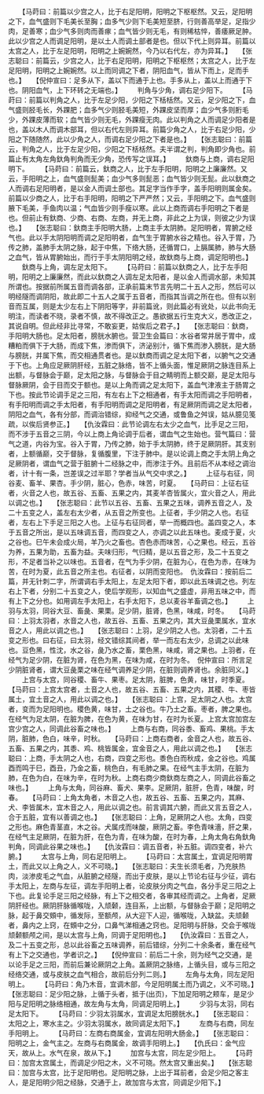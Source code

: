 <!-- { "loadSidebar": true } -->
　　【马莳曰：前篇以少宫之人，比于右足阳明，阳明之下枢枢然。又云，足阳明之下，血气盛则下毛美长至胸；血多气少则下毛美短至脐，行则善高举足，足指少肉，足善寒；血少气多则肉而善瘃；血气皆少则无毛，有则稀枯悴，善痿厥足肿。此以少宫之人而调足阳明，是以土人而调土部者是也。但以下代上则异耳。前篇以太宫之人，比于左足阳明，阳明之上婉婉然，今乃以右代左，亦为异耳。】　　【张志聪曰：前篇云，少宫之人，比于右足阳明，阳明之下枢枢然；太宫之人，比于左足阳明，阳明之上婉婉然。以上而同调之下者，阴阳血气，皆从下而上，足而手也。】　　【倪仲宣曰：足多从下，盖以下而通于上也。手多从上，盖以上而通于下也。阴阳血气，上下环转之无端也。】
　　判角与少角，调右足少阳下。
　　【马莳曰：前篇以判角之人，比于左足少阳，少阳之下栝栝然。又云，足少阳之下，血气盛则胫毛长，外踝肥；血多气少则胫毛美短，外踝皮坚而厚；血少气多则胻毛少，外踝皮薄而软；血气皆少则无毛，外踝瘦无肉。此以判角之人而调足少阳者是也，盖以木人而调木部耳，但以右代左则异耳。前篇少角之人，比于右足少阳，少阳之下随随然，此以少角之人，而调右足少阳之下者是也。】　　【张志聪曰：前篇云，判角之人，比于左足少阳，少阳之下栝栝然。夫半谓之判，判角即少角也。前篇止有太角左角釱角判角而无少角，恐传写之误耳。】
　　釱商与上商，调右足阳明下。
　　【马莳曰：前篇云，釱商之人，比于左手阳明，阳明之上廉廉然。又云，手阳明之上，血气盛则髭美；血少气多则髭恶；血气皆少则无髭。此以釱商之人而调右足阳明者，是以金人而调土部也。其足字当作手字，盖手阳明则属金矣。前篇以少商之人，比于右手阳明，阳明之下严严然；又云，手阳明之下。血气盛则腋下毛美，手鱼肉以温；气血皆少则手瘦以寒。此以上商而调右手阳明之下者是也。但前止有釱商、少商、右商、左商，并无上商，非此之上为误，则彼之少为误也。】　　【张志聪曰：釱商主手阳明大肠，上商主手太阴肺。足阳明者，胃腑之经气也。此以手太阴阳明而调之足阳明者，血气生于胃腑水谷之精也。谷入于胃，乃传之肺，盖肺手太阴之脉，起于中焦，下络大肠，还循胃口，上膈属肺，肺与大肠之血气，皆从胃腑始出，而行于手太阴阳明之经，故釱商与上商，调足阳明也。】
　　釱商与上角，调左足太阳下。
　　【马莳曰：前篇以釱商之人，比于左手阳明，阳明之上廉廉然，而此以釱商之人调左足太阳者，是以金人而调水部，未知其所谓也。按据前所属五音而调各部，正承前篇末节言先明二十五人之形，然后可以明经隧而调阴阳，故此即二十五人之属于五音者，而指其当调之所在也。但有以别音而互属，则是太少左右上下阴阳等字，非前篇讹，则此篇必有讹处，以此书向无明注，而读者不晓，录者不慎，故不得改正之。愚欲据五行生克大义，悉改正之，其说自明。但此经非比寻常，不敢妄更，姑俟后之君子。】　　【张志聪曰：釱商，手阳明大肠也。足太阳者，膀胱水腑也。营卫生会篇曰：水谷者常并居于胃中，成糟粕而俱下于大肠，而成下焦，渗而俱下，济泌别汁，循下焦而渗入膀胱，是大肠与膀胱，并属下焦，而交相通贯者也。是以釱商而调之足太阳下者，以腑气之交通于下也。上角应足厥阴肝经，五脏之脉络，皆不上循头面，惟足厥阴之脉连目系上出额，与督脉会于巅，足太阳之脉，与督脉会于目之睛明而上额交巅，是足太阳与督脉厥阴，会于目而交于额也。是以上角而调之足太阳下，盖血气津液主于肠胃之下也。按此节论调手足之三阳，有左右上下之相通者，有手太阳而调之手阳明者，有手阳明而调之手太阳者，有手阳明而调之足阳明者，有足厥阴而调之足太阳者，阴阳之血气，各有分部，而调治错综，抑经气之交通，或鲁鱼之舛误，姑从臆见笺疏，以俟后贤参正。】　　【仇汝霖曰：此节论调左右太少之血气，比手足之三阳，而不涉于五音之三阴，今以上商上角论调于后者，谓血气之生始也。营气篇曰：营气之道，内谷为宝。谷入于胃，乃传之肺，始于手太阴肺，终于足厥阴肝。其支别者，上额循巅，交于督脉，复循腹里，下注于肺中。是以论调上商之手太阴上角之足厥阴者，谓血气之营于脏腑十二经脉之中，而渗注于外。且前后不从本经之调治者，计十有一条，岂差误之过半耶？学者当从气交中求之。】
　　上征与右征，同谷麦、畜羊、果杏。手少阴，脏心，色赤，味苦，时夏。　　【马莳曰：上征右征者，火音之人也，故五谷、五畜、五果之内，其麦羊杏皆属火，宜火音之人，用此以调之也。】　　【张志聪曰：此节以五谷、五畜、五果之五味，调养五音之人，及二十五变之人，盖左右太少者，从五音之所变也。上征者，手少阴之人也。右征者，左右上下手足三阳之人也。上征与右征同者，举一而概四也。盖四变之人，本于五音之所出，是以五味调五音，而四变之人，亦调之以此五味也。麦成于夏，火之谷也。巳午未会成火局，羊乃火之畜也。杏色赤而味苦，心之果也。经云，五谷为养，五果为助，五畜为益。夫味归形，气归精，是以五音之形，及二十五变之形，不足者当补之以味也。五音者，在气为手少阴，在脏为心，在色为赤，在味为苦，在时为夏，此五音之所主也。右征者，以阴而变阳也。　仇汝霖曰：按前后二篇，并无针刺二字，所谓调右手太阳上，左足太阳下者，即以此五味调之也。列左右上下者，分别二十五变之人，使后学观形，以知血气之盛虚，非用五味之中，而有上下之分也。如用调左手太阳上，右手太阳下，总以麦谷羊畜调之也。】
　　上羽与太羽，同谷大豆、畜彘、果栗。足少阴，脏肾，色黑，味咸，时冬。　　【马莳曰：上羽太羽者，水音之人也，故五谷、五畜、五果之内，其大豆彘栗属水，宜水音之人，用此以调之也。】　　【张志聪曰：上羽，足少阴之人也。太羽者，二十五变之形也。曰右征，曰太羽，经文错综其间者，举一而左右太少，总调之以此味也。豆色黑，性沈，水之谷，彘乃水之畜，栗色黑，味咸，肾之果也。上羽者，在经气为足少阴，在脏为肾，在色为黑，在味为咸，在时为冬。　倪仲宣曰：所言足少阴脏肾者，谓大豆彘栗之味在经气调养足少阴，在脏则调养肾也。余脏同义。】
　　上宫与太宫，同谷稷、畜牛、果枣。足太阴，脏脾，色黄，味甘，时季夏。　　【马莳曰：上宫太宫者，土音之人也，故五谷、五畜、五果之内，其稷、牛、枣皆属土，宜土音之人，用此以调之也。】　　【张志聪曰：上宫，足太阴之人也。太宫者，变而为足阳明也。稷色黄，味甘，土之谷也。牛乃土之畜。枣者，脾之果也。在经气为足太阴，在脏为脾，在色为黄，在味为甘，在时为长夏。上宫太宫加宫左宫少宫之人，同调此谷畜之味也。】
　　上商与右商，同谷黍、畜鸡、果桃。手太阴，脏肺，色白，味辛，时秋。　　【马莳曰：上商右商者，金音之人也，故五谷、五畜、五果之内，其黍、鸡、桃皆属金，宜金音之人，用此以调之也。】　　【张志聪曰：上商，手太阴之人也，右商，四变之形也。黍色白而秋成，金之谷也。鸡属酉而鸣于巳，酉丑，乃金之畜，桃色白，有毛肺之果。在经气主手太阴，在脏为肺，在色为白，在味为辛，在时为秋。上商右商少商釱商左商之人，同调此谷畜之味也。】
　　上角与太角，同谷麻、畜犬、果李。足厥阴，脏肝，色青，味酸，时春。　　【马莳曰：上角太角者，木音之人也，故五谷、五畜、五果之内，其麻、犬、李皆属木，宜木音之人，用此以调之也。前言调其六腑，而此又言五音之人，合于五脏，宜有以善调之也。】　　【张志聪曰：上角，足厥阴之人也。太角，四变之形也。麻色青茎直，木之谷。犬属戌而味酸，厥阴之畜。李色青味濇，肝之果，在经气主足厥阴，在脏为肝，在色为青，在味为酸，在时为春，上角太角右角釱角判角，同调此谷果之味也。】　　【仇汝霖曰：调五音者，补五脏。调四变者，补六腑。】
　　太宫与上角，同右足阳明上。
　　【马莳曰：太宫属土，宜调足阳明胃土，而此又以上角之人，义不可晓。】　　【张志聪曰：夫生长须毛者，乃充肤热肉，淡渗皮毛之气血，从脏腑之经隧，而出于皮肤，是以上节论右征与少征，调右手太阳上，左商与左征，调左手阳明上者，论皮肤分肉之气血，各分手足三阳之上下也。此复论手足三阳之经脉，有上下之相交者，各审其经而调之。上角者，足厥阴肝经也。厥阴肝脉循喉咙，入颃颡，连目系，上出额，与督脉会于巅；足阳明之脉，起于鼻交頞中，循发际，至额颅，从大迎下人迎，循喉咙，入缺盆。夫颃颡者，鼻内之上窍，在頞中之分，口鼻气涕相通之窍也。足阳明与肝脉，交会于喉咙颃颡额颅之间，是以太宫与上角，同调于足阳明也。】　　【仇汝霖曰：五音之人，及二十五变之形，总以此谷畜之五味调养，前后错综，分列二十余条者，重在经气有上下之交通也，学者识之。】　　【倪仲宣曰：前后二十余，则为经气之交通，是以论手足之三阳，而前后兼论厥阴之上角。盖厥阴之脉络，上循头目，或与三阳之经络交通，或与皮肤之血气相合，故前后分列二则。】
　　左角与太角，同左足阳明上。
　　【马莳曰：角乃木音，宜调木部，今足阳明属土而乃调之，义不可晓。】　　【张志聪曰：足少阳之脉，上循于头者，抵于(出页)，下加足阳明之颊车，是足少阳与足阳明之脉络相通，故左角与太角，同调足阳明上。】
　　少羽与太羽，同右足太阳下。
　　【马莳曰：少羽太羽属水，宜调足太阳膀胱水。】　　【张志聪曰：太阳之上，寒水主之。少羽太羽属水，故同调足太阳下。】
　　左商与右商，同左手阳明上。
　　【马莳曰：左商右商属金，宜调左阳明大肠金。】　　【张志聪曰：阳明之上，金气主之。左商与右商属金，故调手阳明上。】　　【仇氏曰：金气应天，故从上。水气在泉，故从下。】
　　加宫与太宫，同左足少阳上。
　　【马莳曰：加宫太宫属土，而调足少阳之木，义不可晓。然太宫又重出矣。】　　【张志聪曰：加宫与太宫，比于足阳明也。足阳明之脉，上出于耳前者，会足少阳之客主人，是足阳明少阳之经脉，交通于上，故加宫与太宫，同调足少阳下。】

